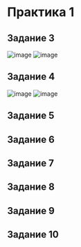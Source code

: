 # Практика 1
## Задание 3
![image](https://github.com/user-attachments/assets/d451222b-ad90-4f46-87db-4292be83d873)
![image](https://github.com/user-attachments/assets/d9cd8311-d77f-4b88-9495-c36f83130ff8)

## Задание 4 

![image](https://github.com/user-attachments/assets/2d045514-8461-4d9e-9ff7-50fa9b2f6bf1)
![image](https://github.com/user-attachments/assets/c6b458f5-a939-45d9-a49d-b19bf52b0929)

## Задание 5

## Задание 6

## Задание 7 

## Задание 8

## Задание 9

## Задание 10 
